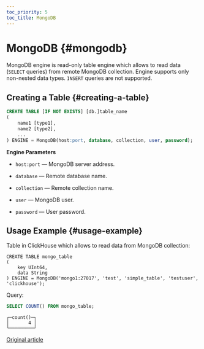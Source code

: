 ```yaml
---
toc_priority: 5
toc_title: MongoDB
---
```


# MongoDB {#mongodb}

MongoDB engine is read-only table engine which allows to read data (`SELECT` queries) from remote MongoDB collection. Engine supports only non-nested data types. `INSERT` queries are not supported.

## Creating a Table {#creating-a-table}

``` sql
CREATE TABLE [IF NOT EXISTS] [db.]table_name
(
    name1 [type1],
    name2 [type2],
    ...
) ENGINE = MongoDB(host:port, database, collection, user, password);
```

**Engine Parameters**

-   `host:port` — MongoDB server address.

-   `database` — Remote database name.

-   `collection` — Remote collection name.

-   `user` — MongoDB user.

-   `password` — User password.

## Usage Example {#usage-example}

Table in ClickHouse which allows to read data from MongoDB collection:

``` text
CREATE TABLE mongo_table
(
    key UInt64, 
    data String
) ENGINE = MongoDB('mongo1:27017', 'test', 'simple_table', 'testuser', 'clickhouse');
```

Query:

``` sql
SELECT COUNT() FROM mongo_table;
```

``` text
┌─count()─┐
│       4 │
└─────────┘
```

[Original article](https://clickhouse.tech/docs/en/engines/table-engines/integrations/mongodb/) <!--hide-->
